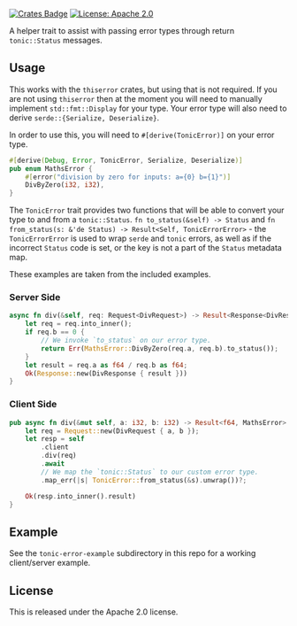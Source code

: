 [![Crates Badge](https://img.shields.io/crates/v/tonic-error)](https://crates.io/crates/tonic-error)
[![License: Apache 2.0](https://img.shields.io/crates/l/tonic-error)](LICENSE)

A helper trait to assist with passing error types through return `tonic::Status`
messages.

## Usage

This works with the `thiserror` crates, but using that is not required. If you
are not using `thiserror` then at the moment you will need to manually implement
`std::fmt::Display` for your type. Your error type will also need to derive
`serde::{Serialize, Deserialize}`.

In order to use this, you will need to `#[derive(TonicError)]` on your error type.

```rust
#[derive(Debug, Error, TonicError, Serialize, Deserialize)]
pub enum MathsError {
    #[error("division by zero for inputs: a={0} b={1}")]
    DivByZero(i32, i32),
}
```

The `TonicError` trait provides two functions that will be able to convert your
type to and from a `tonic::Status`. `fn to_status(&self) -> Status` and `fn
from_status(s: &'de Status) -> Result<Self, TonicErrorError>` - the
`TonicErrorError` is used to wrap `serde` and `tonic` errors, as well as if the
incorrect `Status` code is set, or the key is not a part of the `Status`
metadata map.

These examples are taken from the included examples.

### Server Side

```rust
async fn div(&self, req: Request<DivRequest>) -> Result<Response<DivResponse>, Status> {
    let req = req.into_inner();
    if req.b == 0 {
        // We invoke `to_status` on our error type.
        return Err(MathsError::DivByZero(req.a, req.b).to_status());
    }
    let result = req.a as f64 / req.b as f64;
    Ok(Response::new(DivResponse { result }))
}
```

### Client Side

```rust
pub async fn div(&mut self, a: i32, b: i32) -> Result<f64, MathsError> {
    let req = Request::new(DivRequest { a, b });
    let resp = self
        .client
        .div(req)
        .await
        // We map the `tonic::Status` to our custom error type.
        .map_err(|s| TonicError::from_status(&s).unwrap())?;

    Ok(resp.into_inner().result)
}
```

## Example

See the `tonic-error-example` subdirectory in this repo for a working
client/server example. 

## License

This is released under the Apache 2.0 license.
